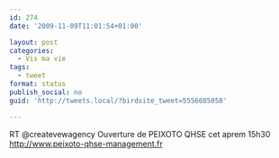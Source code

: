 ```yaml
---
id: 274
date: '2009-11-09T11:01:54+01:00'

layout: post
categories:
  - Vis ma vie
tags:
  - tweet
format: status
publish_social: no
guid: 'http://tweets.local/?birdsite_tweet=5556085058'

---
```


RT @createvewagency Ouverture de PEIXOTO QHSE cet aprem 15h30 http://www.peixoto-qhse-management.fr